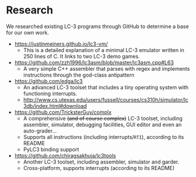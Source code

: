 # Research
We researched existing LC-3 programs through GitHub to determine a base for our own work.

- https://justinmeiners.github.io/lc3-vm/
  - This is a detailed explanation of a minimal LC-3 emulator written in 250 lines of C. It links to two LC-3 demo games.
- https://github.com/zzh1996/lc3asm/blob/master/lc3asm.cpp#L63
  - A very simple C++ assembler that parses with regex and implements instructions through the god-class antipattern
- https://github.com/edga/lc3
  - An advanced LC-3 toolset that includes a tiny operating system with functioning interrupts.
  - http://www.cs.utexas.edu/users/fussell/courses/cs310h/simulator/lc3db/index.html#download
- https://github.com/TricksterGuy/complx
  - A comprehensive ~~(and of course complex)~~ LC-3 toolset, including assembler, simulator, debugging facilities, GUI editor and even an auto-grader...
  - Supports all instructions (including interrupts/`RTI`), according to its README
  - PyLC3 binding support
- https://github.com/chiragsakhuja/lc3tools
  - Another LC-3 toolset<!-- from U Teaxs -->, including assembler, simulator and garder.
  - Cross-platform, supports interrupts (according to its README)
